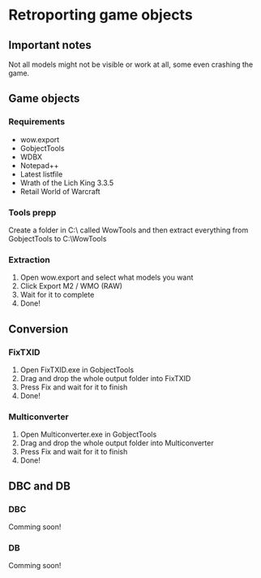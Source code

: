 # Retroporting game objects

## Important notes
Not all models might not be visible or work at all, some even crashing the game.

## Game objects

### Requirements
* wow.export
* GobjectTools
* WDBX
* Notepad++
* Latest listfile
* Wrath of the Lich King 3.3.5
* Retail World of Warcraft

### Tools prepp
Create a folder in C:\ called WowTools and then extract everything from GobjectTools to C:\WowTools

### Extraction
1. Open wow.export and select what models you want
2. Click Export M2 / WMO (RAW)
3. Wait for it to complete
4. Done!

## Conversion
### FixTXID
1. Open FixTXID.exe in GobjectTools
2. Drag and drop the whole output folder into FixTXID
3. Press Fix and wait for it to finish
4. Done!

### Multiconverter
1. Open Multiconverter.exe in GobjectTools
2. Drag and drop the whole output folder into Multiconverter
3. Press Fix and wait for it to finish
4. Done!

## DBC and DB
### DBC
Comming soon!

### DB
Comming soon!